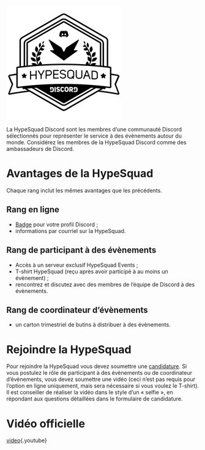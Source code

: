 <!-- TITLE: HypeSquad -->
<!-- SUBTITLE: Vous avvez la « hype » ? Parce que moi je l’ai à fond pour vous parler de ce truc super cool ! -->

![Hypesquadsmall](/uploads/hypesquad/hypesquadsmall.png "Hypesquadsmall")

La HypeSquad Discord sont les membres d’une communauté Discord sélectionnés pour représenter le service à des évènements autour du monde. Considérez les membres de la HypeSquad Discord comme des ambassadeurs de Discord.

# Avantages de la HypeSquad
Chaque rang inclut les mêmes avantages que les précédents.

## Rang en ligne
* [Badge](/fr/badges) pour votre profil Discord ;
* informations par courriel sur la HypeSquad.

## Rang de participant à des évènements
* Accès à un serveur exclusif HypeSquad Events ;
* T-shirt HypeSquad (reçu après avoir participé à au moins un évènement) ;
* rencontrez et discutez avec des membres de l’équipe de Discord à des évènements.

## Rang de coordinateur d’évènements
* un carton trimestriel de butins à distribuer à des évènements.

# Rejoindre la HypeSquad
Pour rejoindre la HypeSquad vous devez soumettre une [candidature](https://discordapp.com/hypesquad). Si vous postulez le rôle de participant à des évènements ou de coordinateur d’évènements, vous devez soumettre une vidéo (ceci n’est pas requis pour l’option en ligne uniquement, mais sera nécessaire si vous voulez le T-shirt). Il est conseiller de réaliser la vidéo dans le style d’un « selfie », en répondant aux questions détaillées dans le formulaire de candidature.

# Vidéo officielle

[video](https://www.youtube.com/watch?v=rXZkTT-5m9o){.youtube}